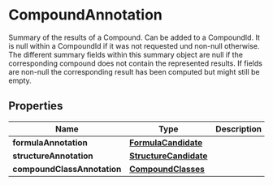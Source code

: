 

# CompoundAnnotation

Summary of the results of a Compound. Can be added to a CompoundId.  It is null within a CompoundId if it was not requested und non-null otherwise.  The different summary fields within this summary object are null if the corresponding  compound does not contain the represented results. If fields are non-null  the corresponding result has been computed but might still be empty.

## Properties

| Name | Type | Description | Notes |
|------------ | ------------- | ------------- | -------------|
|**formulaAnnotation** | [**FormulaCandidate**](FormulaCandidate.md) |  |  [optional] |
|**structureAnnotation** | [**StructureCandidate**](StructureCandidate.md) |  |  [optional] |
|**compoundClassAnnotation** | [**CompoundClasses**](CompoundClasses.md) |  |  [optional] |



